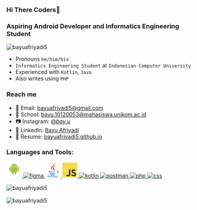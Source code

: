 ### Hi There Coders👋 


<h3 align="left">Aspiring Android Developer and Informatics Engineering Student</h3>

<p align="left"> <img src="https://komarev.com/ghpvc/?username=bayuafriyadi5&label=Profile%20views&color=0e75b6&style=flat" alt="bayuafriyadi5" /> </p>


- Pronouns `he/him/his`
- `Informatics Engineering Student` at `Indonesian Computer University`
- Experienced with `Kotlin`, `Java`
- Also writes using `PHP`

### Reach me

- 📧 Email: <a href="mailto:bayuafriyadi5@gmail.com">bayuafriyadi5@gmail.com</a>
- 🏫 School: <a href="mailto:bayu.10120053@mahasiswa.unikom.ac.id">bayu.10120053@mahasiswa.unikom.ac.id</a>
- 📷 Instagram: <a href="https://instagram.com/_bay.u_">@_bay.u_</a>
- 🔗 LinkedIn: <a href="https://www.linkedin.com/in/bayu-afriyadi-206741154/">Bayu Afriyadi</a>
- 📄 Resume: <a href="https://bayuafriyadi5.github.io">bayuafriyadi5.github.io</a>


<h3 align="left">Languages and Tools:</h3>
<p align="left"> <a href="https://developer.android.com" target="_blank" rel="noreferrer"> <img src="https://raw.githubusercontent.com/devicons/devicon/master/icons/android/android-original-wordmark.svg" alt="android" width="40" height="40"/><a href="https://www.figma.com/" target="_blank" rel="noreferrer"> <img src="https://www.vectorlogo.zone/logos/figma/figma-icon.svg" alt="figma" width="40" height="40"/> </a> <a href="https://www.java.com" target="_blank" rel="noreferrer"> <img src="https://raw.githubusercontent.com/devicons/devicon/master/icons/java/java-original.svg" alt="java" width="40" height="40"/> </a> <a href="https://developer.mozilla.org/en-US/docs/Web/JavaScript" target="_blank" rel="noreferrer"> <img src="https://raw.githubusercontent.com/devicons/devicon/master/icons/javascript/javascript-original.svg" alt="javascript" width="40" height="40"/> </a> <a href="https://kotlinlang.org" target="_blank" rel="noreferrer"> <img src="https://www.vectorlogo.zone/logos/kotlinlang/kotlinlang-icon.svg" alt="kotlin" width="40" height="40"/> </a> <a href="https://postman.com" target="_blank" rel="noreferrer"> <img src="https://www.vectorlogo.zone/logos/getpostman/getpostman-icon.svg" alt="postman" width="40" height="40"/> </a><a href="https://www.php.net" target="_blank" rel="noreferrer"> <img src="https://www.vectorlogo.zone/logos/php/php-ar21.svg" alt="php" width="70" height="50"/> </a> <a href="https://www.w3schools.com/css/" target="_blank" rel="noreferrer"> <img src="https://www.vectorlogo.zone/logos/w3_css/w3_css-official.svg" alt="css" width="50" height="50"/></a> </p>


<p><img align="center" src="https://github-readme-stats.vercel.app/api/top-langs?username=bayuafriyadi5&show_icons=true&locale=en&layout=compact" alt="bayuafriyadi5" /></p>

<p><img align="center" src="https://github-readme-streak-stats.herokuapp.com/?user=bayuafriyadi5&" alt="bayuafriyadi5" /></p>



<!--
**bayuafriyadi5/bayuafriyadi5** is a ✨ _special_ ✨ repository because its `README.md` (this file) appears on your GitHub profile.

Here are some ideas to get you started:

- 🔭 I’m currently working on ...
- 🌱 I’m currently learning ...
- 👯 I’m looking to collaborate on ...
- 🤔 I’m looking for help with ...
- 💬 Ask me about ...
- 📫 How to reach me: ...
- 😄 Pronouns: ...
- ⚡ Fun fact: ...
-->

